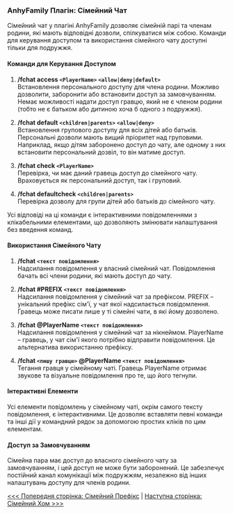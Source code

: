 ### AnhyFamily Плагін: Сімейний Чат

Сімейний чат у плагіні AnhyFamily дозволяє сімейній парі та членам родини, які мають відповідні дозволи, спілкуватися між собою. Команди для керування доступом та використання сімейного чату доступні тільки для подружжя.

#### Команди для Керування Доступом

1. **/fchat access `<PlayerName>` `<allow|deny|default>`**  
   Встановлення персонального доступу для члена родини. Можливо дозволити, заборонити або встановити доступ за замовчуванням. Немає можливості надати доступ гравцю, який не є членом родини (тобто не є батьком або дитиною хоча б одного з подружжя).

2. **/fchat default `<children|parents>` `<allow|deny>`**  
   Встановлення групового доступу для всіх дітей або батьків. Персональні дозволи мають вищий пріоритет над груповими. Наприклад, якщо дітям заборонено доступ до чату, але одному з них встановити персональний дозвіл, то він матиме доступ.

3. **/fchat check `<PlayerName>`**  
   Перевірка, чи має даний гравець доступ до сімейного чату. Враховується як персональний доступ, так і груповий.

4. **/fchat defaultcheck `<children|parents>`**  
   Перевірка дозволу для групи дітей або батьків до сімейного чату.

Усі відповіді на ці команди є інтерактивними повідомленнями з клікабельними елементами, що дозволяють змінювати налаштування без введення команд.

#### Використання Сімейного Чату

1. **/fchat `<текст повідомлення>`**  
   Надсилання повідомлення у власний сімейний чат. Повідомлення бачать всі члени родини, які мають доступ до чату.

2. **/fchat #PREFIX `<текст повідомлення>`**  
   Надсилання повідомлення у сімейний чат за префіксом. PREFIX – унікальний префікс сім'ї, у чат якої надсилається повідомлення. Гравець може писати лише у ті сімейні чати, в які йому дозволено.

3. **/fchat @PlayerName `<текст повідомлення>`**  
   Надсилання повідомлення у сімейний чат за нікнеймом. PlayerName – гравець, у чат сім'ї якого потрібно відправити повідомлення. Це альтернатива використанню префіксу.

4. **/fchat `<пишу гравцю>` @PlayerName `<текст повідомлення>`**  
   Тегання гравця у сімейному чаті. Гравець PlayerName отримає звукове та візуальне повідомлення про те, що його тегнули.

#### Інтерактивні Елементи

Усі елементи повідомлень у сімейному чаті, окрім самого тексту повідомлення, є інтерактивними. Це дозволяє вставляти певні команди та інші дії у командний рядок за допомогою простих кліків по цим елементам.

#### Доступ за Замовчуванням

Сімейна пара має доступ до власного сімейного чату за замовчуванням, і цей доступ не може бути заборонений. Це забезпечує постійний канал комунікації між подружжям, незалежно від інших налаштувань доступу для членів родини.


[<<< Попередня сторінка: Сімейний Префікс](prefix.md) | [Наступна сторінка: Сімейний Хом >>>](home.md)